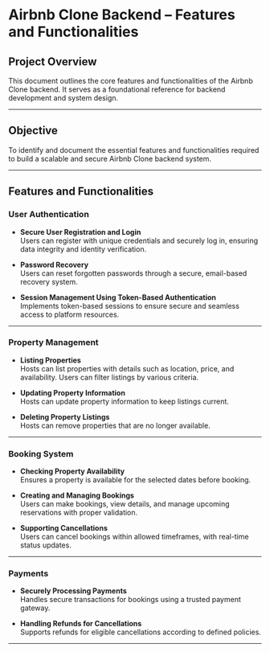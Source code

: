 # Airbnb Clone Backend – Features and Functionalities

## Project Overview

This document outlines the core features and functionalities of the Airbnb Clone backend. It serves as a foundational reference for backend development and system design.

---

## Objective

To identify and document the essential features and functionalities required to build a scalable and secure Airbnb Clone backend system.

---

## Features and Functionalities

### User Authentication

- **Secure User Registration and Login**  
  Users can register with unique credentials and securely log in, ensuring data integrity and identity verification.

- **Password Recovery**  
  Users can reset forgotten passwords through a secure, email-based recovery system.

- **Session Management Using Token-Based Authentication**  
  Implements token-based sessions to ensure secure and seamless access to platform resources.

---

### Property Management

- **Listing Properties**  
  Hosts can list properties with details such as location, price, and availability. Users can filter listings by various criteria.

- **Updating Property Information**  
  Hosts can update property information to keep listings current.

- **Deleting Property Listings**  
  Hosts can remove properties that are no longer available.

---

### Booking System

- **Checking Property Availability**  
  Ensures a property is available for the selected dates before booking.

- **Creating and Managing Bookings**  
  Users can make bookings, view details, and manage upcoming reservations with proper validation.

- **Supporting Cancellations**  
  Users can cancel bookings within allowed timeframes, with real-time status updates.

---

### Payments

- **Securely Processing Payments**  
  Handles secure transactions for bookings using a trusted payment gateway.

- **Handling Refunds for Cancellations**  
  Supports refunds for eligible cancellations according to defined policies.

---

